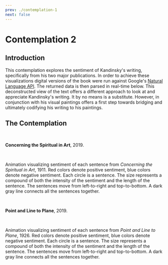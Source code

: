 ```yaml
---
prev: ./contemplation-1
next: false
---
```


# Contemplation 2

## Introduction

This contemplation explores the sentiment of Kandinsky's writing, specifically from his two major publications. In order to achieve these visualizations digital versions of the book were run against Google's [Natural Language API](https://cloud.google.com/natural-language/#natural-language-api-demo). The returned data is then parsed in real-time below. This deconstructed view of the text offers a different approach to look at and appreciate Kandinsky's writing. It by no means is a substitute. However, in conjunction with his visual paintings offers a first step towards bridging and ultimately codifying his writing to his paintings.

## The Contemplation

<br />

__Concerning the Spiritual in Art__, 2019.

<br />

<Contemplation sketch="/src/2-sentiment-analysis-on-the-spiritual-in-art.js" :params="{ overdraw: true }"></Contemplation>

Animation visualizing sentiment of each sentence from _Concerning the Spiritual in Art_, 1911. Red colors denote positive sentiment, blue colors denote negative sentiment. Each circle is a sentence. The size represents a compound of both the intensity of the sentiment and the length of the sentence. The sentences move from left-to-right and top-to-bottom. A dark gray line connects all the sentences together.

<br />

__Point and Line to Plane__, 2019.

<br />

<Contemplation sketch="/src/2-sentiment-analysis-point-and-line-to-plane.js" :params="{ overdraw: true }"></Contemplation>

Animation visualizing sentiment of each sentence from _Point and Line to Plane_, 1926. Red colors denote positive sentiment, blue colors denote negative sentiment. Each circle is a sentence. The size represents a compound of both the intensity of the sentiment and the length of the sentence. The sentences move from left-to-right and top-to-bottom. A dark gray line connects all the sentences together.

<br />
